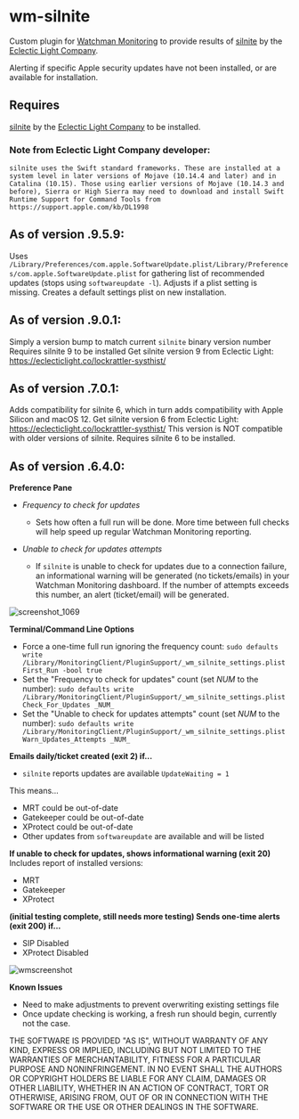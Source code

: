 # wm-silnite
Custom plugin for [Watchman Monitoring](https://www.watchmanmonitoring.com) to provide results of [silnite](https://eclecticlight.co/lockrattler-systhist/) by the [Eclectic Light Company](https://eclecticlight.co).

Alerting if specific Apple security updates have not been installed, or are available for installation.

## Requires 
[silnite](https://eclecticlight.co/lockrattler-systhist/) by the [Eclectic Light Company](https://eclecticlight.co) to be installed.

### Note from Eclectic Light Company developer:
```silnite uses the Swift standard frameworks. These are installed at a system level in later versions of Mojave (10.14.4 and later) and in Catalina (10.15). Those using earlier versions of Mojave (10.14.3 and before), Sierra or High Sierra may need to download and install Swift Runtime Support for Command Tools from https://support.apple.com/kb/DL1998```

## As of version .9.5.9:
Uses `/Library/Preferences/com.apple.SoftwareUpdate.plist/Library/Preferences/com.apple.SoftwareUpdate.plist` for gathering list of recommended updates (stops using `softwareupdate -l`).
Adjusts if a plist setting is missing.
Creates a default settings plist on new installation.

## As of version .9.0.1:
Simply a version bump to match current `silnite` binary version number
Requires silnite 9 to be installed
Get silnite version 9 from Eclectic Light: https://eclecticlight.co/lockrattler-systhist/

## As of version .7.0.1:
Adds compatibility for silnite 6, which in turn adds compatibility with Apple Silicon and macOS 12. 
Get silnite version 6 from Eclectic Light: https://eclecticlight.co/lockrattler-systhist/
This version is NOT compatible with older versions of silnite. Requires silnite 6 to be installed.


## As of version .6.4.0:

**Preference Pane**
* _Frequency to check for updates_
  * Sets how often a full run will be done. More time between full checks will help speed up regular Watchman Monitoring reporting.

* _Unable to check for updates attempts_
  * If `silnite` is unable to check for updates due to a connection failure, an informational warning will be generated (no tickets/emails) in your Watchman Monitoring dashboard. If the number of attempts exceeds this number, an alert (ticket/email) will be generated.

![screenshot_1069](https://user-images.githubusercontent.com/17754199/64067360-fe427780-cbec-11e9-9725-9d68cdffc0ec.png)

**Terminal/Command Line Options**
* Force a one-time full run ignoring the frequency count: `sudo defaults write /Library/MonitoringClient/PluginSupport/_wm_silnite_settings.plist First_Run -bool true`
* Set the "Frequency to check for updates" count (set _NUM_ to the number): `sudo defaults write /Library/MonitoringClient/PluginSupport/_wm_silnite_settings.plist Check_For_Updates _NUM_`
* Set the "Unable to check for updates attempts" count (set _NUM_ to the number): `sudo defaults write /Library/MonitoringClient/PluginSupport/_wm_silnite_settings.plist Warn_Updates_Attempts _NUM_`

**Emails daily/ticket created (exit 2) if...**
* `silnite` reports updates are available `UpdateWaiting = 1`

This means...
* MRT could be out-of-date
* Gatekeeper could be out-of-date
* XProtect could be out-of-date
* Other updates from `softwareupdate` are available and will be listed

**If unable to check for updates, shows informational warning (exit 20)**
Includes report of installed versions:
* MRT 
* Gatekeeper
* XProtect


**(initial testing complete, still needs more testing) Sends one-time alerts (exit 200) if...**
* SIP Disabled
* XProtect Disabled

![wmscreenshot](https://user-images.githubusercontent.com/17754199/63029161-ae865100-be75-11e9-9f38-b70a42c363b3.png)

**Known Issues**
* Need to make adjustments to prevent overwriting existing settings file
* Once update checking is working, a fresh run should begin, currently not the case.

THE SOFTWARE IS PROVIDED "AS IS", WITHOUT WARRANTY OF ANY KIND, EXPRESS OR
IMPLIED, INCLUDING BUT NOT LIMITED TO THE WARRANTIES OF MERCHANTABILITY,
FITNESS FOR A PARTICULAR PURPOSE AND NONINFRINGEMENT. IN NO EVENT SHALL THE
AUTHORS OR COPYRIGHT HOLDERS BE LIABLE FOR ANY CLAIM, DAMAGES OR OTHER
LIABILITY, WHETHER IN AN ACTION OF CONTRACT, TORT OR OTHERWISE, ARISING FROM,
OUT OF OR IN CONNECTION WITH THE SOFTWARE OR THE USE OR OTHER DEALINGS IN
THE SOFTWARE.
